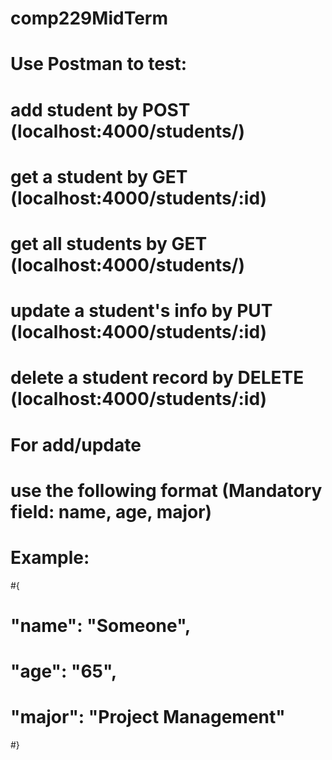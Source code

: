 # comp229MidTerm
# Use Postman to test:
# add student by POST (localhost:4000/students/)
# get a student by GET (localhost:4000/students/:id)
# get all students by GET (localhost:4000/students/)
# update a student's info by PUT (localhost:4000/students/:id)
# delete a student record by DELETE (localhost:4000/students/:id)

# For add/update
# use the following format (Mandatory field: name, age, major)
# Example:
#{
#    "name": "Someone",
#    "age": "65",
#    "major": "Project Management"
#}